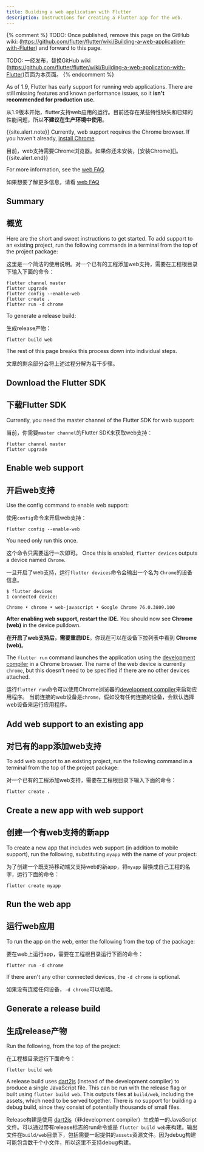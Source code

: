 ```yaml
---
title: Building a web application with Flutter
description: Instructions for creating a Flutter app for the web.
---
```


{% comment %}
  TODO: Once published, remove this page on the GitHub wiki:
  (https://github.com/flutter/flutter/wiki/Building-a-web-application-with-Flutter)
  and forward to this page.
  
  TODO: 一经发布，替换GitHub wiki (https://github.com/flutter/flutter/wiki/Building-a-web-application-with-Flutter)页面为本页面。
{% endcomment %}

As of 1.9, Flutter has early support for running web
applications. There are still missing features and known
performance issues, so it
**isn't recommended for production use.**

从1.9版本开始，flutter支持web应用的运行。目前还存在某些特性缺失和已知的性能问题，所以**不建议在生产环境中使用**。

{{site.alert.note}}
  Currently, web support requires the Chrome browser.
  If you haven't already, [install Chrome][].
  
  目前，web支持需要Chrome浏览器。如果你还未安装，[安装Chrome][]。
{{site.alert.end}}

For more information, see the [web FAQ][].

如果想要了解更多信息，请看 [web FAQ][]

## Summary
## 概览

Here are the short and sweet instructions to get started.
To add support to an existing project,
run the following commands in a terminal from the
top of the project package:

这里是一个简洁的使用说明。对一个已有的工程添加web支持，需要在工程根目录下输入下面的命令：

```terminal
flutter channel master
flutter upgrade
flutter config --enable-web
flutter create .
flutter run -d chrome
```

To generate a release build:

生成release产物：

```terminal
flutter build web
```

The rest of this page breaks this process down
into individual steps.

文章的剩余部分会将上述过程分解为若干步骤。

## Download the Flutter SDK
## 下载Flutter SDK

Currently, you need the master channel of the Flutter SDK
for web support:

当前，你需要`master channel`的Flutter SDK来获取web支持：

```terminal
flutter channel master
flutter upgrade
```

## Enable web support
## 开启web支持

Use the config command to enable web support:

使用`config`命令来开启web支持：

```terminal
flutter config --enable-web
```

You need only run this once.

这个命令只需要运行一次即可。
Once this is enabled,
`flutter devices` outputs a device named `Chrome`.

一旦开启了web支持，运行`flutter devices`命令会输出一个名为 `Chrome`的设备信息。

```terminal
$ flutter devices
1 connected device:

Chrome • chrome • web-javascript • Google Chrome 76.0.3809.100
```

**After enabling web support, restart the IDE.**
You should now see **Chrome (web)** in the device pulldown.

**在开启了web支持后，需要重启IDE**。你现在可以在设备下拉列表中看到 **Chrome (web)**。

The `flutter run` command launches the application using the
[development compiler][] in a Chrome browser.
The name of the web device is currently `chrome`,
but this doesn't need to be specified
if there are no other devices attached.

运行`flutter run`命令可以使用Chrome浏览器的[development compiler][]来启动应用程序。 当前连接的web设备是`chrome`，假如没有任何连接的设备，会默认选择web设备来运行应用程序。

## Add web support to an existing app
## 对已有的app添加web支持

To add web support to an existing project,
run the following command in a terminal
from the top of the project package:

对一个已有的工程添加web支持，需要在工程根目录下输入下面的命令：

```terminal
flutter create .
```

## Create a new app with web support
## 创建一个有web支持的新app

To create a new app that includes web support
(in addition to mobile support), run the following,
substituting `myapp` with the name of your project:

为了创建一个既支持移动端又支持web的新app，将`myapp` 替换成自己工程的名字，运行下面的命令：

```terminal
flutter create myapp
```

## Run the web app
## 运行web应用

To run the app on the web, enter the following
from the top of the package:

要在web上运行app，需要在工程根目录运行下面的命令：

```terminal
flutter run -d chrome
```

If there aren't any other connected devices,
the `-d chrome` is optional.

如果没有连接任何设备，`-d chrome`可以省略。

## Generate a release build
## 生成release产物

Run the following, from the top of the project:

在工程根目录运行下面命令：

```terminal
flutter build web
```

A release build uses [dart2js][]
(instead of the development compiler) to produce a single
JavaScript file.  This can be run with the release flag
or built using `flutter build web`. This outputs files at
`build/web`, including the assets, which need to be served together.
There is no support for building a debug build,
since they consist of potentially thousands of small files.

Release构建是使用 [dart2js][]（非development compiler）生成单一的JavaScript文件。可以通过带有release标志的run命令或是 `flutter build web`来构建。输出文件在`build/web`目录下，包括需要一起提供的`assets`资源文件。因为debug构建可能包含数千个小文件，所以这里不支持debug构建。


[dart2js]: https://dart.dev/tools/dart2js
[development compiler]: https://dart.dev/tools/dartdevc
[web FAQ]: /docs/development/platform-integration/web
[install Chrome]: https://www.google.com/chrome/
